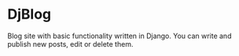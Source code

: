 # DjBlog
Blog site with basic functionality written in Django. You can write and publish new posts, edit or delete them.
